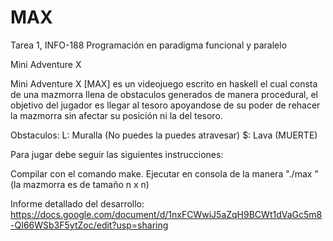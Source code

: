 # MAX
Tarea 1, INFO-188 Programación en paradigma funcional y paralelo

Mini Adventure X

Mini Adventure X [MAX] es un videojuego escrito en haskell el cual consta de una mazmorra llena de obstaculos generados de manera procedural, el objetivo del jugador es llegar al tesoro apoyandose de su poder de rehacer la mazmorra sin afectar su posición ni la del tesoro.

Obstaculos:
  L: Muralla (No puedes la puedes atravesar)
  $: Lava (MUERTE)

Para jugar debe seguir las siguientes instrucciones:

Compilar con el comando make.
Ejecutar en consola de la manera "./max <n> <semilla>" (la mazmorra es de tamaño n x n)

Informe detallado del desarrollo: https://docs.google.com/document/d/1nxFCWwiJ5aZqH9BCWt1dVaGc5m8-QI66WSb3F5ytZoc/edit?usp=sharing
